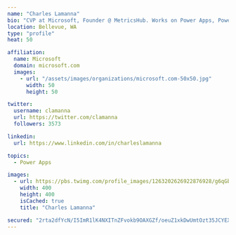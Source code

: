 ```yaml
---
name: "Charles Lamanna"
bio: "CVP at Microsoft, Founder @ MetricsHub. Works on Power Apps, Power Automate, Power Virtual Agent, Common Data Service and Dynamics 365."
location: Bellevue, WA
type: "profile"
heat: 50

affiliation:
  name: Microsoft
  domain: microsoft.com
  images:
    - url: "/assets/images/organizations/microsoft.com-50x50.jpg"
      width: 50
      height: 50

twitter:
  username: clamanna
  url: https://twitter.com/clamanna
  followers: 3573

linkedin:
  url: https://www.linkedin.com/in/charleslamanna

topics:
  - Power Apps

images:
  - url: https://pbs.twimg.com/profile_images/1263202626922876928/g6qGbHZ-_400x400.jpg
    width: 400
    height: 400
    isCached: true
    title: "Charles Lamanna"

secured: "2rta2dfYcN/I5ImR1lK4NXITnZFvokb9OAXGZf/oeuZ1xkDwUmtOzt35JCYEX4oaSQFyD9JrMm9vP4ffH38/lTfZk9Es2HqKF8g8z6tdEQUBFC39ALmmQnbq6/RlBDkD62+LvgSDVw5hQXt67AcIjTbjHHPdkO0GTcBKDEsi7ytVryvUb9xts9K/GHH1+jKjjUQIeamdmvxyX79deEgMosCEnoLZVmR3l3LTVHoomCuQBK2Y25/XhAorgsXX6rcXWoFUZPFePHkCWldp1xA35K/MNQeH7xVC/eU+Y4OqAV06BofKdtkxM9T0nvanXH3Kj4Ri13wN8T0lsnucyEw4mO3SHe6oTjO1RlKO89q3JKHMdd4T5QlVlhPSwo9QKymjaQBMz7McDk2i0yY9sDgmrr36b8WlWnN8fbBrXZfmqn8=;3AMtYZnDausFZ0MvOGejhA=="
---
```


